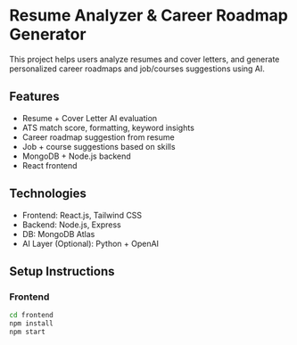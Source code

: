 # Resume Analyzer & Career Roadmap Generator

This project helps users analyze resumes and cover letters, and generate personalized career roadmaps and job/courses suggestions using AI.

## Features

- Resume + Cover Letter AI evaluation
- ATS match score, formatting, keyword insights
- Career roadmap suggestion from resume
- Job + course suggestions based on skills
- MongoDB + Node.js backend
- React frontend

## Technologies

- Frontend: React.js, Tailwind CSS
- Backend: Node.js, Express
- DB: MongoDB Atlas
- AI Layer (Optional): Python + OpenAI

## Setup Instructions

### Frontend

```bash
cd frontend
npm install
npm start
